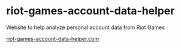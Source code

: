 # riot-games-account-data-helper
Website to help analyze personal account data from Riot Games

[riot-games-account-data-helper.com](http://riot-games-account-data-helper.com/)
